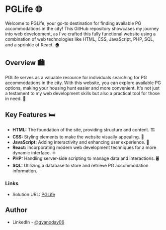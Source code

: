 # PGLife 🌐

Welcome to PGLife, your go-to destination for finding available PG accommodations in the city! This GitHub repository showcases my journey into web development, as I've crafted this fully functional website using a combination of web technologies like HTML, CSS, JavaScript, PHP, SQL, and a sprinkle of React. 🏠

## Overview 🏙️

PGLife serves as a valuable resource for individuals searching for PG accommodations in the city. With this website, you can explore available PG options, making your housing hunt easier and more convenient. It's not just a testament to my web development skills but also a practical tool for those in need. 🚀

## Key Features 🛏️

- **HTML:** The foundation of the site, providing structure and content. 🏗️
- **CSS:** Styling elements to make the website visually appealing. 🎨
- **JavaScript:** Adding interactivity and enhancing user experience. 🧩
- **React:** Incorporating modern web development techniques for a more dynamic interface. ⚛️
- **PHP:** Handling server-side scripting to manage data and interactions. 🖥️
- **SQL:** Utilizing a database to store and retrieve PG accommodation information. 

### Links

- Solution URL: [PGLife](pglifegk.free.nf)

## Author
- LinkedIn - [@gyanoday06](https://www.linkedin.com/in/gyanoday06)

